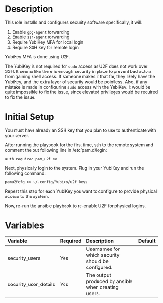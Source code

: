 # Description

This role installs and configures security software specifically, it will:

 1. Enable `gpg-agent` forwarding
 1. Enable `ssh-agent` forwarding
 1. Require YubiKey MFA for local login
 1. Require SSH key for remote login

YubiKey MFA is done using U2F. 
  
The YubiKey is not required for `sudo` access as U2F does not work over SSH.  It seems like there is enough security in
place to prevent bad actors from gaining shell access.  If someone makes it that far, they likely have the YubiKey, and
the extra layer of security would be pointless.  Also, if any mistake is made in configuring `sudo` access with the
YubiKey, it would be quite impossible to fix the issue, since elevated privileges would be required to fix the issue.

# Initial Setup

You must have already an SSH key that you plan to use to authenticate with your server.

After running the playbook for the first time, ssh to the remote system and comment the out following line in
/etc/pam.d/login:

```text
auth required pam_u2f.so
```

Next, physically login to the system.  Plug in your YubiKey and run the following command:

```commandline
pamu2fcfg >> ~/.config/Yubico/u2f_keys
```

Repeat this step for each YubiKey you want to configure to provide physical access to the system.

Now, re-run the ansible playbook to re-enable U2F for physical logins.

# Variables

| Variable              | Required | Description                                         | Default |
|:----------------------|:---------|:----------------------------------------------------|:--------|
| security_users        | Yes      | Usernames for which security should be configured.  |         |
| security_user_details | Yes      | The output produced by ansible when creating users. |         |
